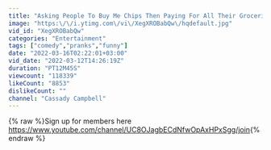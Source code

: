 ```yaml
---
title: "Asking People To Buy Me Chips Then Paying For All Their Groceries If They Say Yes"
image: "https:\/\/i.ytimg.com\/vi\/XegXROBabQw\/hqdefault.jpg"
vid_id: "XegXROBabQw"
categories: "Entertainment"
tags: ["comedy","pranks","funny"]
date: "2022-03-16T02:22:01+03:00"
vid_date: "2022-03-12T14:26:19Z"
duration: "PT12M45S"
viewcount: "118339"
likeCount: "8853"
dislikeCount: ""
channel: "Cassady Campbell"
---
```

{% raw %}Sign up for members here <a rel="nofollow" target="blank" href="https://www.youtube.com/channel/UC8OJagbECdNfwOpAxHPxSgg/join">https://www.youtube.com/channel/UC8OJagbECdNfwOpAxHPxSgg/join</a>{% endraw %}
